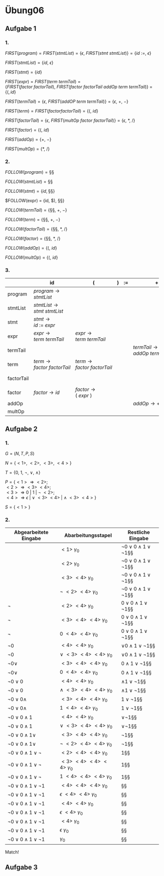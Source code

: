 # Übung06

## Aufgabe 1

### 1.

$FIRST(program) = FIRST(stmtList) = \{\epsilon,\ FIRST(stmt\ stmtList)\} = \{id\ :=,\ \epsilon\}$

$FIRST(stmtList) = \{id,\ \epsilon\}$

$FIRST(stmt) = \{id\}$

$FIRST(expr) = FIRST(term\ termTail) = \{FIRST(factor\ factorTail),\ FIRST(factor\ factorTail\ addOp\ term\ termTail)\}$  = $\{$\($, id\}$

$FIRST(termTail) = \{\epsilon,\ FIRST(addOP\ term\ termTail)\} = \{\epsilon,\ +,\ -\}$

$FIRST(term) = FIRST(factor factorTail) = \{$\($,\ id\}$

$FIRST(factorTail) = \{\epsilon,\ FIRST(multOp\ factor\ factorTail)\} = \{\epsilon,\ *,\ /\}$

$FIRST(factor) = \{$\($,\ id\}$

$FIRST(addOp) = \{+,\ -\}$

$FIRST(multOp) = \{*,\ /\}$

### 2.

$FOLLOW(program) = §§$

$FOLLOW(stmtList) = §§$

$FOLLOW(stmt) = \{id, §§\}$

$FOLLOW(expr) = \{id, $\), $§§\}$

$FOLLOW(termTail) = \{§§,\ +,\ -\}$

$FOLLOW(term) = \{§§,\ +,\ -\}$

$FOLLOW(factorTail) = \{§§,\ *,\ /\}$

$FOLLOW(factor) = \{§§,\ *,\ /\}$

$FOLLOW(addOp) = \{$\(, $id\}$

$FOLLOW(multOp) = \{$\(, $id\}$

### 3.

| | id | ( | ) | := | + | - | * | / | §§ |
|-|-|-|-|-|-|-|-|-|-|
|program| $program \rightarrow stmtList$ | | | | | | | $program \rightarrow stmtList$ |
|stmtList| $stmtList \rightarrow stmt\ stmtList$ | | | | | | | $stmtList \rightarrow \epsilon$ |
|stmt| $stmt \rightarrow id\ :=\ expr$ | | | | | | |
|expr| $expr \rightarrow term\ termTail$ | $expr \rightarrow term\ termTail$ |
|termTail| | | | | $termTail \rightarrow addOp\ term\ termTail$ | $termTail \rightarrow addOp\ term\ termTail$ | | | $termTail \rightarrow \epsilon$ | 
|term| $term \rightarrow factor\ factorTail$ | $term \rightarrow factor\ factorTail$ | 
|factorTail| | | | | | | $factorTail \rightarrow multOp\ factor\ factorTail$ | $factorTail \rightarrow multOp\ factor\ factorTail$ | $factorTail \rightarrow \epsilon$ | 
|factor| $factor \rightarrow id$ | $factor \rightarrow (\ expr\ )$ |
|addOp| | | | | $addOp \rightarrow +$ | $addOp \rightarrow -$ |
|multOp| | | | | | | $multOp \rightarrow *$ | $multOp \rightarrow /$ |


## Aufgabe 2

### 1.

$G = (N, T, P, S)$

$N = \{<1>,\ <2>,\ <3>,\ <4>\}$

$T = \{0,\ 1,\ \neg,\ \lor,\ \wedge\}$

$P = \{<1> \Rightarrow <2>;$<br>$<2> \Rightarrow <3>\ <4>;$<br>$<3> \Rightarrow 0\ |\ 1\ |\ \neg\ <2>;$<br>$<4> \Rightarrow \epsilon\ |\ \lor\ <3>\ <4>\ |\ \wedge\ <3>\ <4>\}$

$S = \{<1>\}$

### 2.

| Abgearbeitete Eingabe | Abarbeitungsstapel | Restliche Eingabe |
|-|-|-|
| |$<1>\ \gamma{_0}$| $\neg 0 \lor 0 \wedge 1 \lor \neg 1 §§$ |
| |$<2>\ \gamma{_0}$| $\neg 0 \lor 0 \wedge 1 \lor \neg 1 §§$ |
| |$<3>\ <4>\ \gamma{_0}$ | $\neg 0 \lor 0 \wedge 1 \lor \neg 1 §§$ |
| |$\neg\ <2>\ <4>\ \gamma{_0}$ | $\neg 0 \lor 0 \wedge 1 \lor \neg 1 §§$ |
|$\neg$|$<2>\ <4>\ \gamma{_0}$ | $0 \lor 0 \wedge 1 \lor \neg 1 §§$ |
|$\neg$|$<3>\ <4>\ <4>\ \gamma{_0}$ | $0 \lor 0 \wedge 1 \lor \neg 1 §§$ |
|$\neg$|$0\ <4>\ <4>\ \gamma{_0}$ | $0 \lor 0 \wedge 1 \lor \neg 1 §§$ |
|$\neg 0$|$<4>\ <4>\ \gamma{_0}$ | $\lor 0 \wedge 1 \lor \neg 1 §§$ |
|$\neg 0$|$\lor\ <3>\ <4>\ <4>\ \gamma{_0}$ | $\lor 0 \wedge 1 \lor \neg 1 §§$ |
|$\neg 0 \lor$|$<3>\ <4>\ <4>\ \gamma{_0}$ | $0 \wedge 1 \lor \neg 1 §§$ |
|$\neg 0 \lor$|$0\ <4>\ <4>\ \gamma{_0}$ | $0 \wedge 1 \lor \neg 1 §§$ |
|$\neg 0 \lor 0$|$<4>\ <4>\ \gamma{_0}$ | $\wedge 1 \lor \neg 1 §§$ |
|$\neg 0 \lor 0$|$\wedge\ <3>\ <4>\ <4>\ \gamma{_0}$ | $\wedge 1 \lor \neg 1 §§$ |
|$\neg 0 \lor 0 \wedge$|$<3>\ <4>\ <4>\ \gamma{_0}$ | $1 \lor \neg 1 §§$ |
|$\neg 0 \lor 0 \wedge$|$1\ <4>\ <4>\ \gamma{_0}$ | $1 \lor \neg 1 §§$ |
|$\neg 0 \lor 0 \wedge 1$|$<4>\ <4>\ \gamma{_0}$ | $\lor \neg 1 §§$ |
|$\neg 0 \lor 0 \wedge 1$|$\lor\ <3>\ <4>\ <4>\ \gamma{_0}$ | $\lor \neg 1 §§$ |
|$\neg 0 \lor 0 \wedge 1 \lor$|$<3>\ <4>\ <4>\ \gamma{_0}$ | $\neg 1 §§$ |
|$\neg 0 \lor 0 \wedge 1 \lor$|$\neg\ <2>\ <4>\ <4>\ \gamma{_0}$ | $\neg 1 §§$ |
|$\neg 0 \lor 0 \wedge 1 \lor \neg$|$<2>\ <4>\ <4>\ \gamma{_0}$ | $1 §§$ |
|$\neg 0 \lor 0 \wedge 1 \lor \neg$|$<3>\ <4>\ <4>\ <4>\ \gamma{_0}$ | $1 §§$ |
|$\neg 0 \lor 0 \wedge 1 \lor \neg$|$1\ <4>\ <4>\ <4>\ \gamma{_0}$ | $1 §§$ |
|$\neg 0 \lor 0 \wedge 1 \lor \neg 1$|$<4>\ <4>\ <4>\ \gamma{_0}$ | $§§$ |
|$\neg 0 \lor 0 \wedge 1 \lor \neg 1$|$\epsilon\ <4>\ <4>\ \gamma{_0}$ | $§§$ |
|$\neg 0 \lor 0 \wedge 1 \lor \neg 1$|$<4>\ <4>\ \gamma{_0}$ | $§§$ |
|$\neg 0 \lor 0 \wedge 1 \lor \neg 1$|$\epsilon\ <4>\ \gamma{_0}$ | $§§$ |
|$\neg 0 \lor 0 \wedge 1 \lor \neg 1$|$<4>\ \gamma{_0}$ | $§§$ |
|$\neg 0 \lor 0 \wedge 1 \lor \neg 1$|$\epsilon\ \gamma{_0}$ | $§§$ |
|$\neg 0 \lor 0 \wedge 1 \lor \neg 1$|$\gamma{_0}$ | $§§$ |

Match!


## Aufgabe 3

